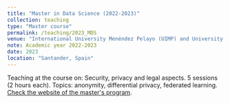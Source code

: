 ```yaml
---
title: "Master in Data Science (2022-2023)"
collection: teaching
type: "Master course"
permalink: /teaching/2023_MDS
venue: "International University Menéndez Pelayo (UIMP) and University of Cantabria (UC)"
note: Academic year 2022-2023
date: 2023
location: "Santander, Spain"
---
```


Teaching at the course on: Security, privacy and legal aspects. 5 sessions (2 hours each). Topics: anonymity, differential privacy, federated learning. [Check the website of the  master's program](https://masterdatascience.ifca.es/).
